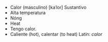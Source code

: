 - Calor (masculino)	[kaˈloɾ]	Sustantivo
- Alta temperatura
- Nóng
- Heat
- Tengo calor.
- Caliente (hot), calentar (to heat)	Latín: *calor*